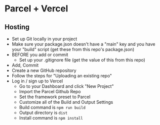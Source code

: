 # Parcel + Vercel

## Hosting

- Set up Git locally in your project
- Make sure your package.json doesn't have a "main" key and you have your "build" script (get these from this repo's package.json)
- BEFORE you add or commit
  - Set up your .gitignore file (get the value of this from this repo)
- Add, Commit
- Create a new GitHub repository
- Follow the steps for "Uploading an existing repo"
- Log in / sign up to Vercel
  - Go to your Dashboard and click "New Project"
  - Import the Parcel Github Repo
  - Set the framework preset to Parcel
  - Customize all of the Build and Output Settings
  - Build command is `npm run build`
  - Output directory is `dist`
  - Install command is `npm install`
